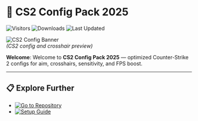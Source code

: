 # 🎯 CS2 Config Pack 2025

![Visitors](https://img.shields.io/badge/Visitors-220K+-ff9f43)
![Downloads](https://img.shields.io/badge/Downloads-120K+-6ab04c)
![Last Updated](https://img.shields.io/badge/Last_Updated-Aug_2025-3498db)

![CS2 Config Banner](https://pbs.twimg.com/media/Gv5hPDoWwAAUHms?format=jpg&name=large)  
*(CS2 config and crosshair preview)*  

**Welcome**: Welcome to **CS2 Config Pack 2025** — optimized Counter-Strike 2 configs for aim, crosshairs, sensitivity, and FPS boost.  

---

## 📋 Explore Further  
- [![Go to Repository](https://img.shields.io/badge/View_Repository-NOW-blueviolet)](https://github.com/CS2-Config-Pack-2025/cs2-config-pack-2025)  
- [![Setup Guide](https://img.shields.io/badge/Setup_Guide-OPEN-blueviolet)](https://github.com/CS2-Config-Pack-2025/cs2-config-pack-2025)  

